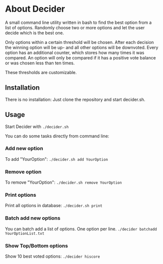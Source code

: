 # About Decider
A small command line utility written in bash to find the best
option from a list of options. Randomly choose two or more options
and let the user decide which is the best one.

Only options within a certain threshold will be chosen. After each 
decision the winning option will be up- and all other options will 
be downvoted. Every option has an additional counter, which stores 
how many times it was compared. An option will only be compared if 
it has a positive vote balance or was chosen less than ten times.

These thresholds are customizable.

## Installation
There is no installation: Just clone the repository and start decider.sh.

## Usage
Start Decider with `./decider.sh`

You can do some tasks directly from command line:

### Add new option
To add "YourOption": `./decider.sh add YourOption`

### Remove option
To remove "YourOption": `./decider.sh remove YourOption`

### Print options
Print all options in database: `./decider.sh print`

### Batch add new options
You can batch add a list of options. One option per line.
`./decider batchadd YourOptionList.txt`

### Show Top/Bottom options
Show 10 best voted options: `./decider hiscore`
